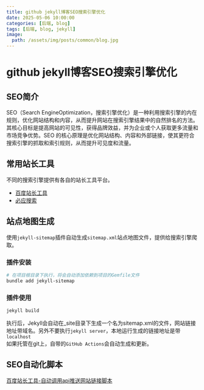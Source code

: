 ```yaml
---
title: github jekyll博客SEO搜索引擎优化
date: 2025-05-06 10:00:00
categories: [后端, blog]
tags: [后端, blog, jekyll]
image:
  path: /assets/img/posts/common/blog.jpg
---
```


# github jekyll博客SEO搜索引擎优化

## SEO简介
SEO（Search EngineOptimization，搜索引擎优化）是一种利用搜索引擎的内在规则，优化网站结构和内容，从而提升网站在搜索引擎结果中的自然排名的方法。其核心目标是提高网站的可见性，获得品牌效益，并为企业或个人获取更多流量和市场竞争优势。SEO 的核心原理是优化网站结构、内容和外部链接，使其更符合搜索引擎的抓取和索引规则，从而提升可见度和流量。

## 常用站长工具
不同的搜索引擎提供有各自的站长工具平台。
+ [百度站长工具](https://ziyuan.baidu.com/dashboard/index)
+ [必应搜索](https://www.bing.com/webmasters/home)

## 站点地图生成
使用`jekyll-sitemap`插件自动生成`sitemap.xml`站点地图文件，提供给搜索引擎爬取。
### 插件安装
```sh
# 在项目根目录下执行，将会自动添加依赖到项目的Gemfile文件
bundle add jekyll-sitemap
```
### 插件使用
```sh
jekyll build
```
执行后，Jekyll会自动在_site目录下生成一个名为sitemap.xml的文件，网站链接地址带域名。另外不要执行`jekyll server`，本地运行生成的链接地址是带`localhost`   
如果托管在git上，自带的`GitHub Actions`会自动生成和更新。   

## SEO自动化脚本
[百度站长工具-自动调用api推送网站链接脚本](https://github.com/handsomestWei/handsomestWei.github.io/tree/main/tools/baidu-seo)
